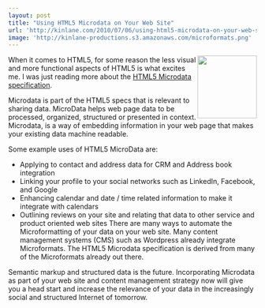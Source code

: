 ```yaml
---
layout: post
title: "Using HTML5 Microdata on Your Web Site"
url: 'http://kinlane.com/2010/07/06/using-html5-microdata-on-your-web-site/'
image: 'http://kinlane-productions.s3.amazonaws.com/microformats.png'
---
```


<img class="alignnone c1" title="Microformats" src="http://kinlane-productions.s3.amazonaws.com/microformats.png" alt="" width="120" height="127" align="right" />When it comes to HTML5, for some reason the less visual and more functional aspects of HTML5 is what excites me. I was just reading more about the [HTML5 Microdata specification][1].

Microdata is part of the HTML5 specs that is relevant to sharing data. MicroData helps web page data to be processed, organized, structured or presented in context. Microdata, is a way of embedding information in your web page that makes your existing data machine readable.

Some example uses of HTML5 MicroData are:

  * Applying to contact and address data for CRM and Address book integration
  * Linking your profile to your social networks such as LinkedIn, Facebook, and Google
  * Enhancing calendar and date / time related information to make it integrate with calendars
  * Outlining reviews on your site and relating that data to other service and product oriented web sites
There are many ways to automate the Microformatting of your data on your web site. Many content management systems (CMS) such as Wordpress already integrate Microformats. The HTML5 Microdata specification is derived from many of the Microformats already out there.

Semantic markup and structured data is the future. Incorporating Microdata as part of your web site and content management strategy now will give you a head start and increase the relevance of your data in the increasingly social and structured Internet of tomorrow.

   [1]: http://www.w3.org/TR/html5/microdata.html
